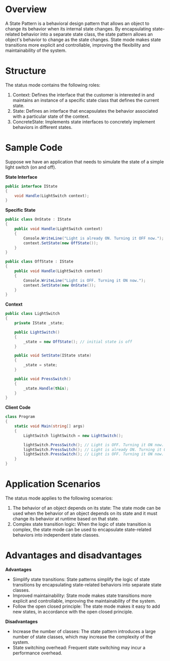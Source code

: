 # Overview

A State Pattern is a behavioral design pattern that allows an object to change its behavior when its internal state changes. By encapsulating state-related behavior into a separate state class, the state pattern allows an object's behavior to change as the state changes. State mode makes state transitions more explicit and controllable, improving the flexibility and maintainability of the system.

# Structure

The status mode contains the following roles:

1. Context: Defines the interface that the customer is interested in and maintains an instance of a specific state class that defines the current state.
2. State: Defines an interface that encapsulates the behavior associated with a particular state of the context.
3. ConcreteState: Implements state interfaces to concretely implement behaviors in different states.

# Sample Code

Suppose we have an application that needs to simulate the state of a simple light switch (on and off).

**State Interface**

```csharp
public interface IState
{
    void Handle(LightSwitch context);
}
```

**Specific State**

```csharp
public class OnState : IState
{
    public void Handle(LightSwitch context)
    {
        Console.WriteLine("Light is already ON. Turning it OFF now.");
        context.SetState(new OffState());
    }
}

public class OffState : IState
{
    public void Handle(LightSwitch context)
    {
        Console.WriteLine("Light is OFF. Turning it ON now.");
        context.SetState(new OnState());
    }
}
```

**Context**

```csharp
public class LightSwitch
{
    private IState _state;

    public LightSwitch()
    {
        _state = new OffState(); // initial state is off
    }

    public void SetState(IState state)
    {
        _state = state;
    }

    public void PressSwitch()
    {
        _state.Handle(this);
    }
}
```

**Client Code**

```csharp
class Program
{
    static void Main(string[] args)
    {
        LightSwitch lightSwitch = new LightSwitch();

        lightSwitch.PressSwitch(); // Light is OFF. Turning it ON now.
        lightSwitch.PressSwitch(); // Light is already ON. Turning it OFF now.
        lightSwitch.PressSwitch(); // Light is OFF. Turning it ON now.
    }
}
```

# Application Scenarios

The status mode applies to the following scenarios:

1. The behavior of an object depends on its state: The state mode can be used when the behavior of an object depends on its state and it must change its behavior at runtime based on that state.
2. Complex state transition logic: When the logic of state transition is complex, the state mode can be used to encapsulate state-related behaviors into independent state classes.

# Advantages and disadvantages

**Advantages**

* Simplify state transitions: State patterns simplify the logic of state transitions by encapsulating state-related behaviors into separate state classes.
* Improved maintainability: State mode makes state transitions more explicit and controllable, improving the maintainability of the system.
* Follow the open closed principle: The state mode makes it easy to add new states, in accordance with the open closed principle.

**Disadvantages**

* Increase the number of classes: The state pattern introduces a large number of state classes, which may increase the complexity of the system.
* State switching overhead: Frequent state switching may incur a performance overhead.